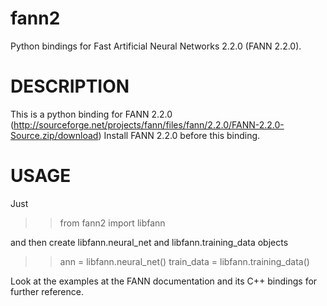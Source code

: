 fann2
=====

Python bindings for Fast Artificial Neural Networks 2.2.0 (FANN 2.2.0).


DESCRIPTION
===========
This is a python binding for FANN 2.2.0
(http://sourceforge.net/projects/fann/files/fann/2.2.0/FANN-2.2.0-Source.zip/download)
Install FANN 2.2.0 before this binding.

USAGE
=====
Just 

>> from fann2 import libfann 

and then create libfann.neural_net and libfann.training_data objects

>> ann = libfann.neural_net()
>> train_data = libfann.training_data()

Look at the examples at the FANN documentation and its 
C++ bindings for further reference.
